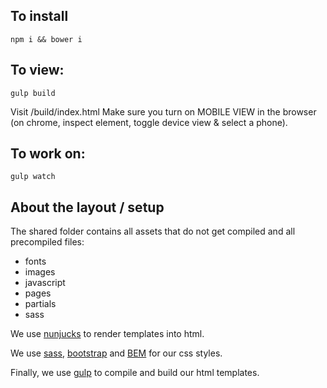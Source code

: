 ## To install
```
npm i && bower i
```

## To view:
```
gulp build
```
Visit /build/index.html
Make sure you turn on MOBILE VIEW in the browser (on chrome, inspect element, toggle device view & select a phone).


## To work on:
```
gulp watch
```

## About the layout / setup

The shared folder contains all assets that do not get compiled and all precompiled files:
* fonts
* images
* javascript
* pages
* partials
* sass

We use [nunjucks](https://github.com/mozilla/nunjucks) to render templates into html.

We use [sass](http://sass-lang.com), [bootstrap](http://getbootstrap.com) and [BEM](https://en.bem.info/) for our css styles.

Finally, we use [gulp](http://gulpjs.com) to compile and build our html templates.
